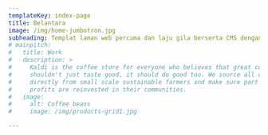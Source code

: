 ```yaml
---
templateKey: index-page
title: Belantara
image: /img/home-jumbotron.jpg
subheading: Templat laman web percuma dan laju gila berserta CMS dengan 1 klik sahaja. Menggunakan GatsbyJS, Github, Netlify dan Netlify CMS.
# mainpitch:
#   title: Work
#   description: >
#     Kaldi is the coffee store for everyone who believes that great coffee
#     shouldn't just taste good, it should do good too. We source all of our beans
#     directly from small scale sustainable farmers and make sure part of the
#     profits are reinvested in their communities.
#   image:
#     alt: Coffee beans
#     image: /img/products-grid1.jpg

---
```

